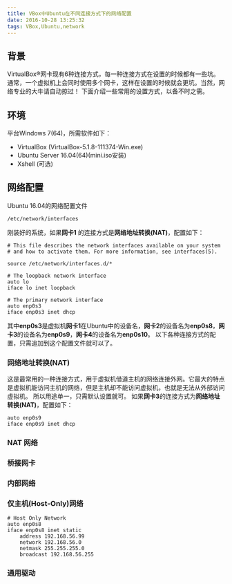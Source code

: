 ```yaml
---
title: VBox中Ubuntu在不同连接方式下的网络配置
date: 2016-10-28 13:25:32
tags: VBox,Ubuntu,network
---
```


## 背景

VirtualBox®网卡现有6种连接方式，每一种连接方式在设置的时候都有一些坑。通常，一个虚拟机上会同时使用多个网卡，这样在设置的时候就会更坑。当然，网络专业的大牛请自动掠过！
下面介绍一些常用的设置方式，以备不时之需。

## 环境

平台Windows 7(64)，所需软件如下：

* VirtualBox (VirtualBox-5.1.8-111374-Win.exe)
* Ubuntu Server 16.04(64)(mini.iso安装)
* Xshell (可选)

## 网络配置

Ubuntu 16.04的网络配置文件

```
/etc/network/interfaces
```

刚装好的系统，如果**网卡1** 的连接方式是**网络地址转换(NAT)**，配置如下：

```
# This file describes the network interfaces available on your system
# and how to activate them. For more information, see interfaces(5).

source /etc/network/interfaces.d/*

# The loopback network interface
auto lo
iface lo inet loopback

# The primary network interface
auto enp0s3
iface enp0s3 inet dhcp
```
其中**enp0s3**是虚拟机**网卡1**在Ubuntu中的设备名，**网卡2**的设备名为**enp0s8**，**网卡3**的设备名为**enp0s9**，**网卡4**的设备名为**enp0s10**。
以下各种连接方式的配置，只需追加到这个配置文件就可以了。

### 网络地址转换(NAT)

这是最常用的一种连接方式，用于虚拟机借道主机的网络连接外网。它最大的特点是虚拟机能访问主机的网络，但是主机却不能访问虚拟机，也就是无法从外部访问虚拟机。
所以用途单一，只需默认设置就可。
如果**网卡3**的连接方式为**网络地址转换(NAT)**，配置如下：

```
auto enp0s9
iface enp0s9 inet dhcp
```

### NAT 网络



### 桥接网卡



### 内部网络



### 仅主机(Host-Only)网络

```
# Host Only Network
auto enp0s8
iface enp0s8 inet static
    address 192.168.56.99
    network 192.168.56.0
    netmask 255.255.255.0
    broadcast 192.168.56.255
```

### 通用驱动




















